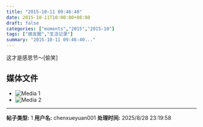 ```yaml
---
title: "2015-10-11 09:46:40"
date: 2015-10-11T10:00:00+08:00
draft: false
categories: ["moments","2015","2015-10"]
tags: ["朋友圈","生活记录"]
summary: "2015-10-11 09:46:40..."
---
```


这才是感恩节～[偷笑]

## 媒体文件

- ![Media 1](/Moments/photos/2015-10-11/201510110946400.jpg)
- ![Media 2](/Moments/photos/2015-10-11/201510110946401.jpg)

---

**帖子类型:** 1
**用户名:** chenxueyuan001
**处理时间:** 2025/8/28 23:19:58